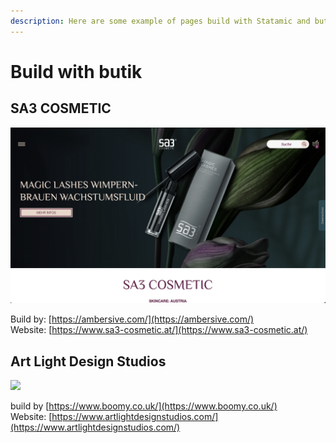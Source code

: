 ```yaml
---
description: Here are some example of pages build with Statamic and butik
---
```


# Build with butik

## SA3 COSMETIC

![](.gitbook/assets/sa3.png)

Build by: [https://ambersive.com/](https://ambersive.com/)  
Website: [https://www.sa3-cosmetic.at/](https://www.sa3-cosmetic.at/)

## Art Light Design Studios

![](.gitbook/assets/artlight.png)

build by [https://www.boomy.co.uk/](https://www.boomy.co.uk/)  
Website: [https://www.artlightdesignstudios.com/](https://www.artlightdesignstudios.com/)

